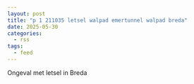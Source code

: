 ```yaml
---
layout: post
title: "p 1 211035 letsel walpad emertunnel walpad breda"
date: 2025-05-30
categories: 
  - rss
tags: 
  - feed
---
```


Ongeval met letsel in Breda
